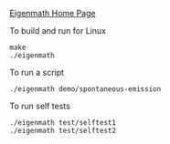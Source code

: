 [Eigenmath Home Page](https://georgeweigt.github.io)

To build and run for Linux

```
make
./eigenmath
```

To run a script

```
./eigenmath demo/spontaneous-emission
```

To run self tests

```
./eigenmath test/selftest1
./eigenmath test/selftest2
```
